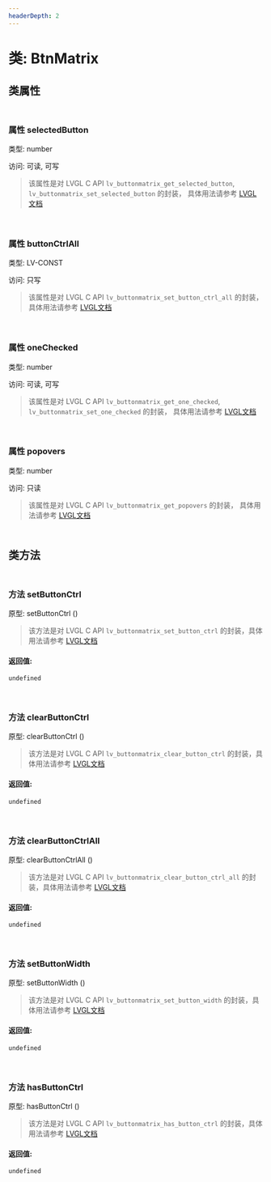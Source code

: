 ```yaml
---
headerDepth: 2
---
```


# 类: BtnMatrix
## 类属性

<p style="height: 10px;margin:0px"></p>

### <span class='member-header property'></span> 属性 selectedButton

类型: number

访问: 可读, 可写

> 该属性是对 LVGL C API `lv_buttonmatrix_get_selected_button`, `lv_buttonmatrix_set_selected_button` 的封装，
> 具体用法请参考  [LVGL文档](https://docs.lvgl.io/9.0/API/index.html)


<p style="height: 10px;margin:0px"></p>

<p style="height: 10px;margin:0px"></p>

### <span class='member-header property'></span> 属性 buttonCtrlAll

类型: LV-CONST

访问: 只写

> 该属性是对 LVGL C API `lv_buttonmatrix_set_button_ctrl_all` 的封装，
> 具体用法请参考  [LVGL文档](https://docs.lvgl.io/9.0/API/index.html)


<p style="height: 10px;margin:0px"></p>

<p style="height: 10px;margin:0px"></p>

### <span class='member-header property'></span> 属性 oneChecked

类型: number

访问: 可读, 可写

> 该属性是对 LVGL C API `lv_buttonmatrix_get_one_checked`, `lv_buttonmatrix_set_one_checked` 的封装，
> 具体用法请参考  [LVGL文档](https://docs.lvgl.io/9.0/API/index.html)


<p style="height: 10px;margin:0px"></p>

<p style="height: 10px;margin:0px"></p>

### <span class='member-header property'></span> 属性 popovers

类型: number

访问: 只读

> 该属性是对 LVGL C API `lv_buttonmatrix_get_popovers` 的封装，
> 具体用法请参考  [LVGL文档](https://docs.lvgl.io/9.0/API/index.html)


<p style="height: 10px;margin:0px"></p>

## 类方法

<p style="height: 10px;margin:0px"></p>

### <span class='member-header function'></span> 方法  setButtonCtrl


原型:  setButtonCtrl
 ()

> 该方法是对 LVGL C API `lv_buttonmatrix_set_button_ctrl` 的封装，具体用法请参考  [LVGL文档](https://docs.lvgl.io/9.0/API/index.html)

#### 返回值:

`undefined`

<p style="height: 10px;margin:0px"></p>

<p style="height: 10px;margin:0px"></p>

### <span class='member-header function'></span> 方法  clearButtonCtrl


原型:  clearButtonCtrl
 ()

> 该方法是对 LVGL C API `lv_buttonmatrix_clear_button_ctrl` 的封装，具体用法请参考  [LVGL文档](https://docs.lvgl.io/9.0/API/index.html)

#### 返回值:

`undefined`

<p style="height: 10px;margin:0px"></p>

<p style="height: 10px;margin:0px"></p>

### <span class='member-header function'></span> 方法  clearButtonCtrlAll


原型:  clearButtonCtrlAll
 ()

> 该方法是对 LVGL C API `lv_buttonmatrix_clear_button_ctrl_all` 的封装，具体用法请参考  [LVGL文档](https://docs.lvgl.io/9.0/API/index.html)

#### 返回值:

`undefined`

<p style="height: 10px;margin:0px"></p>

<p style="height: 10px;margin:0px"></p>

### <span class='member-header function'></span> 方法  setButtonWidth


原型:  setButtonWidth
 ()

> 该方法是对 LVGL C API `lv_buttonmatrix_set_button_width` 的封装，具体用法请参考  [LVGL文档](https://docs.lvgl.io/9.0/API/index.html)

#### 返回值:

`undefined`

<p style="height: 10px;margin:0px"></p>

<p style="height: 10px;margin:0px"></p>

### <span class='member-header function'></span> 方法  hasButtonCtrl


原型:  hasButtonCtrl
 ()

> 该方法是对 LVGL C API `lv_buttonmatrix_has_button_ctrl` 的封装，具体用法请参考  [LVGL文档](https://docs.lvgl.io/9.0/API/index.html)

#### 返回值:

`undefined`

<p style="height: 10px;margin:0px"></p>


